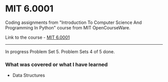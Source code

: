 # MIT 6.0001
Coding assignments from "Introduction To Computer Science And Programming In Python" course from MIT OpenCourseWare.

Link to the course - 
<a href="https://ocw.mit.edu/courses/6-0001-introduction-to-computer-science-and-programming-in-python-fall-2016/">MIT 6.0001
</a>
<hr>
In progress Problem Set 5. Problem Sets 4 of 5 done.

<h3>What was covered or what I have learned</h3>
<ul>
  <li>Data Structures</li>
</ul>
